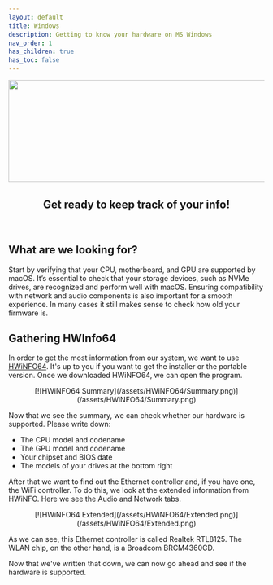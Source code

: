 ```yaml
---
layout: default
title: Windows
description: Getting to know your hardware on MS Windows
nav_order: 1
has_children: true
has_toc: false
---
```


<style>
  .navigation-container {
    display: flex;
    justify-content: space-between;
    align-items: center;
    width: 100%;
  }
  
  .nav-button {
    margin: 10px;
  }

  .windows-next-button-container {
    text-align: right;
  }

  .windows-next-button {
    margin: 10px;
    top: 0px;
    bottom: 0px;
    left: 0px;
    right: 0px;
  }
</style>

<p align="center">
  <img width="650" height="200" src="../../../assets/Header-KnowYourHardware.png">
</p>

<h2 align="center">Get ready to keep track of your info!</h2>
<br>

## What are we looking for?

Start by verifying that your CPU, motherboard, and GPU are supported by macOS. It’s essential to check that your storage devices, such as NVMe drives, are recognized and perform well with macOS.
Ensuring compatibility with network and audio components is also important for a smooth experience.
In many cases it still makes sense to check how old your firmware is.

## Gathering HWInfo64

In order to get the most information from our system, we want to use [HWiNFO64](https://www.hwinfo.com/download/). It's up to you if you want to get the installer or the portable version.
Once we downloaded HWiNFO64, we can open the program. 

<div style="text-align: center;" markdown="1">
  [![HWiNFO64 Summary](/assets/HWiNFO64/Summary.png)](/assets/HWiNFO64/Summary.png)
</div>

Now that we see the summary, we can check whether our hardware is supported. Please write down:
- The CPU model and codename
- The GPU model and codename
- Your chipset and BIOS date
- The models of your drives at the bottom right

After that we want to find out the Ethernet controller and, if you have one, the WiFi controller.
To do this, we look at the extended information from HWiNFO. Here we see the Audio and Network tabs.

<div style="text-align: center;" markdown="1">
[![HWiNFO64 Extended](/assets/HWiNFO64/Extended.png)](/assets/HWiNFO64/Extended.png) 
</div>

<!---
To be swapped out with a real screenshot
--->

As we can see, this Ethernet controller is called Realtek RTL8125. The WLAN chip, on the other hand, is a Broadcom BRCM4360CD.

Now that we've written that down, we can now go ahead and see if the hardware is supported.
